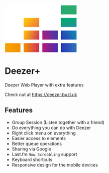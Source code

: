 ![](src/assets/deezer.svg)
# Deezer+
Deezer Web Player with extra features

Check out at https://deezer.buzl.uk

## Features
- Group Session (Listen together with a friend)
- Do everything you can do with Deezer
- Right click menu on everything
- Easier access to elements
- Better queue operations
- Sharing via Google
- Last.fm `Now Scrobbling` support
- Keyboard shortcuts
- Responsive design for the mobile devices

